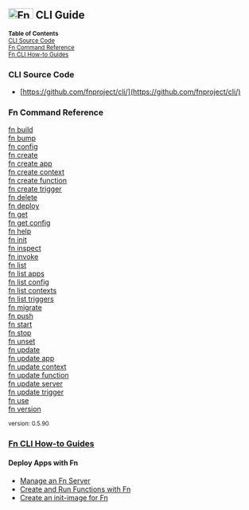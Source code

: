 ## <img src="https://fnproject.io/images/fn-300x125.png" alt="Fn Project Logo" height="21" width="50"> CLI Guide


<sub>
<b>Table of Contents</b><br>
<a href="#cli-source-code">CLI Source Code</a><br>  
<a href="#fn-command-reference">Fn Command Reference</a><br>  
<a href="#fn-cli-how-to-guides">Fn CLI How-to Guides</a>
</sub>

### CLI Source Code

* [https://github.com/fnproject/cli/](https://github.com/fnproject/cli/)


### Fn Command Reference

[fn build](fn-build.md)  
[fn bump](fn-bump.md)  
[fn config](fn-config.md)  
[fn create](fn-create.md)  
[fn create app](fn-create-app.md)  
[fn create context](fn-create-context.md)  
[fn create function](fn-create-function.md)  
[fn create trigger](fn-create-trigger.md)  
[fn delete](fn-delete.md)  
[fn deploy](fn-deploy.md)  
[fn get](fn-get.md)  
[fn get config](fn-get-config.md)  
[fn help](fn-help.md)  
[fn init](fn-init.md)  
[fn inspect](fn-inspect.md)  
[fn invoke](fn-invoke.md)  
[fn list](fn-list.md)  
[fn list apps](fn-list-apps.md)  
[fn list config](fn-list-config.md)  
[fn list contexts](fn-list-contexts.md)  
[fn list triggers](fn-list-triggers.md)  
[fn migrate](fn-migrate.md)  
[fn push](fn-push.md)  
[fn start](fn-start.md)  
[fn stop](fn-stop.md)  
[fn unset](fn-unset.md)  
[fn update](fn-update.md)  
[fn update app](fn-update-app.md)  
[fn update context](fn-update-context.md)  
[fn update function](fn-update-function.md)  
[fn update server](fn-update-server.md)  
[fn update trigger](fn-update-trigger.md)  
[fn use](fn-use.md)  
[fn version](fn-version.md)  

<sub>version: 0.5.90</sub>


### [Fn CLI How-to Guides](how-to/README.md)

#### Deploy Apps with Fn
* [Manage an Fn Server](how-to/manage-server.md)
* [Create and Run Functions with Fn](how-to/create-run-fn.md)
* [Create an init-image for Fn](how-to/create-init-image.md)
